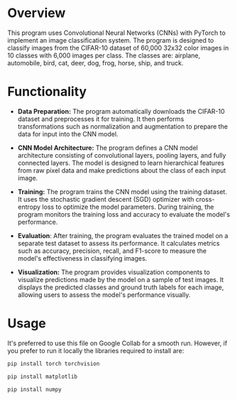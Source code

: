 # Overview


This program uses Convolutional Neural Networks (CNNs) with PyTorch to implement an image classification system. The program is designed to classify images from the CIFAR-10 dataset of 60,000 32x32 color images in 10 classes with 6,000 images per class. The classes are: airplane, automobile, bird, cat, deer, dog, frog, horse, ship, and truck. 


# Functionality

- **Data Preparation:** The program automatically downloads the CIFAR-10 dataset and preprocesses it for training. It then performs transformations such as normalization and augmentation to prepare the data for input into the CNN model.

- **CNN Model Architecture:** The program defines a CNN model architecture consisting of convolutional layers, pooling layers, and fully connected layers. The model is designed to learn hierarchical features from raw pixel data and make predictions about the class of each input image.

- **Training:** The program trains the CNN model using the training dataset. It uses the stochastic gradient descent (SGD) optimizer with cross-entropy loss to optimize the model parameters. During training, the program monitors the training loss and accuracy to evaluate the model's performance.

- **Evaluation**: After training, the program evaluates the trained model on a separate test dataset to assess its performance. It calculates metrics such as accuracy, precision, recall, and F1-score to measure the model's effectiveness in classifying images.

- **Visualization:** The program provides visualization components to visualize predictions made by the model on a sample of test images. It displays the predicted classes and ground truth labels for each image, allowing users to assess the model's performance visually.


# Usage

It's preferred to use this file on Google Collab for a smooth run. However, if you prefer to run it locally the libraries required to install are:

```bash
pip install torch torchvision
```

```bash
pip install matplotlib
```

```bash
pip install numpy
```

